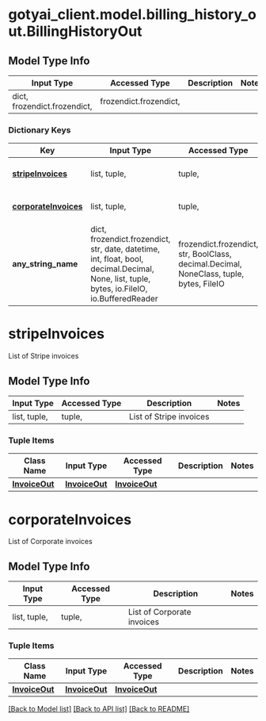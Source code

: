 # gotyai_client.model.billing_history_out.BillingHistoryOut

## Model Type Info
Input Type | Accessed Type | Description | Notes
------------ | ------------- | ------------- | -------------
dict, frozendict.frozendict,  | frozendict.frozendict,  |  | 

### Dictionary Keys
Key | Input Type | Accessed Type | Description | Notes
------------ | ------------- | ------------- | ------------- | -------------
**[stripeInvoices](#stripeInvoices)** | list, tuple,  | tuple,  | List of Stripe invoices | [optional] 
**[corporateInvoices](#corporateInvoices)** | list, tuple,  | tuple,  | List of Corporate invoices | [optional] 
**any_string_name** | dict, frozendict.frozendict, str, date, datetime, int, float, bool, decimal.Decimal, None, list, tuple, bytes, io.FileIO, io.BufferedReader | frozendict.frozendict, str, BoolClass, decimal.Decimal, NoneClass, tuple, bytes, FileIO | any string name can be used but the value must be the correct type | [optional]

# stripeInvoices

List of Stripe invoices

## Model Type Info
Input Type | Accessed Type | Description | Notes
------------ | ------------- | ------------- | -------------
list, tuple,  | tuple,  | List of Stripe invoices | 

### Tuple Items
Class Name | Input Type | Accessed Type | Description | Notes
------------- | ------------- | ------------- | ------------- | -------------
[**InvoiceOut**](InvoiceOut.md) | [**InvoiceOut**](InvoiceOut.md) | [**InvoiceOut**](InvoiceOut.md) |  | 

# corporateInvoices

List of Corporate invoices

## Model Type Info
Input Type | Accessed Type | Description | Notes
------------ | ------------- | ------------- | -------------
list, tuple,  | tuple,  | List of Corporate invoices | 

### Tuple Items
Class Name | Input Type | Accessed Type | Description | Notes
------------- | ------------- | ------------- | ------------- | -------------
[**InvoiceOut**](InvoiceOut.md) | [**InvoiceOut**](InvoiceOut.md) | [**InvoiceOut**](InvoiceOut.md) |  | 

[[Back to Model list]](../../README.md#documentation-for-models) [[Back to API list]](../../README.md#documentation-for-api-endpoints) [[Back to README]](../../README.md)

